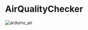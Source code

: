 # AirQualityChecker
![arduino_air](https://user-images.githubusercontent.com/8673420/28799850-0c564d74-75ff-11e7-97fa-aac9a30a4775.jpg)
